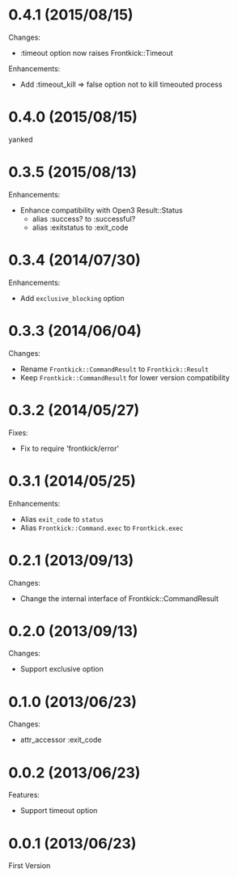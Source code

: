# 0.4.1 (2015/08/15)

Changes:

- :timeout option now raises Frontkick::Timeout

Enhancements:

- Add :timeout_kill => false option not to kill timeouted process

# 0.4.0 (2015/08/15)

yanked

# 0.3.5 (2015/08/13)

Enhancements:

- Enhance compatibility with Open3 Result::Status
  - alias :success? to :successful?
  - alias :exitstatus to :exit_code

# 0.3.4 (2014/07/30)

Enhancements:

- Add `exclusive_blocking` option

# 0.3.3 (2014/06/04)

Changes:

- Rename `Frontkick::CommandResult` to `Frontkick::Result`
- Keep `Frontkick::CommandResult` for lower version compatibility

# 0.3.2 (2014/05/27)

Fixes:

- Fix to require 'frontkick/error'

# 0.3.1 (2014/05/25)

Enhancements:

- Alias `exit_code` to `status`
- Alias `Frontkick::Command.exec` to `Frontkick.exec`

# 0.2.1 (2013/09/13)

Changes:

- Change the internal interface of Frontkick::CommandResult

# 0.2.0 (2013/09/13)

Changes:

- Support exclusive option

# 0.1.0 (2013/06/23)

Changes:

- attr_accessor :exit_code

# 0.0.2 (2013/06/23)

Features:

- Support timeout option

# 0.0.1 (2013/06/23)

First Version

